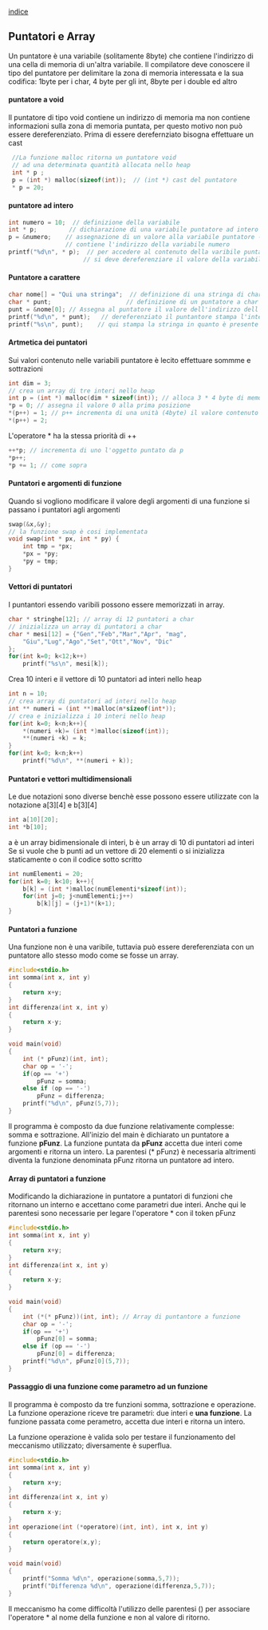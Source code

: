 [indice](c.md)


## Puntatori e Array
Un puntatore è una variabile (solitamente 8byte) che contiene l'indirizzo di una cella di memoria di un'altra variabile. 
Il compilatore deve conoscere il tipo del puntatore per delimitare la zona di memoria interessata e la sua codifica:
 1byte per i char, 4 byte per gli int, 8byte per i double ed altro
 
#### puntatore a void
Il puntatore di tipo void contiene un indirizzo di memoria ma non contiene informazioni sulla zona di memoria puntata,
 per questo motivo non può essere dereferenziato. Prima di essere derefernziato bisogna effettuare un cast
```C
 //La funzione malloc ritorna un puntatore void 
 // ad una determinata quantità allocata nello heap
 int * p ;
 p = (int *) malloc(sizeof(int));  // (int *) cast del puntatore
 * p = 20;
```
#### puntatore ad intero
```C
int numero = 10;  // definizione della variabile
int * p;         // dichiarazione di una variabile puntatore ad intero
p = &numero;    // assegnazione di un valore alla variabile puntatore -> 
                // contiene l'indirizzo della variabile numero
printf("%d\n", * p);  // per accedere al contenuto della varibile puntata 
                     // si deve dereferenziare il valore della variabile puntatore
```
#### Puntatore a carattere
```C
char nome[] = "Qui una stringa";  // definizione di una stringa di char
char * punt;                     // definizione di un puntatore a char (non è un puntatore a stringa)
punt = &nome[0]; // Assegna al puntatore il valore dell'indirizzo dell'array nome
printf("%d\n", * punt);   // dereferenziato il puntantore stampa l'intero 81 (Q)
printf("%s\n", punt);    // qui stampa la stringa in quanto è presente la direttiva %s
```
#### Artmetica dei puntatori
Sui valori contenuto nelle variabili puntatore è lecito effettuare sommme e sottrazioni
```C
int dim = 3;
// crea un array di tre interi nello heap
int p = (int *) malloc(dim * sizeof(int)); // alloca 3 * 4 byte di memoria
*p = 0; // assegna il valore 0 alla prima posizione
*(p++) = 1; // p++ incrementa di una unità (4byte) il valore contenuto in p
*(p++) = 2;
```
L'operatore * ha la stessa priorità di ++
```C
++*p; // incrementa di uno l'oggetto puntato da p
*p++; 
*p += 1; // come sopra
```
#### Puntatori e argomenti di funzione
Quando si vogliono modificare il valore degli argomenti di una funzione
si passano i puntatori agli argomenti
```C
swap(&x,&y);
// la funzione swap è cosi implementata
void swap(int * px, int * py) {
    int tmp = *px;
    *px = *py;
    *py = tmp;
}


```
#### Vettori di puntatori
I puntantori essendo varibili possono essere memorizzati in array.
```C
char * stringhe[12]; // array di 12 puntatori a char
// inizializza un array di puntatori a char
char * mesi[12] = {"Gen","Feb","Mar","Apr", "mag",
    "Giu","Lug","Ago","Set","Ott","Nov", "Dic"
}; 
for(int k=0; k<12;k++)
    printf("%s\n", mesi[k]);
```
Crea 10 interi e il vettore di 10 puntatori ad interi nello heap
```C
int n = 10;
// crea array di puntatori ad interi nello heap
int ** numeri = (int **)malloc(n*sizeof(int*));
// crea e inizializza i 10 interi nello heap
for(int k=0; k<n;k++){
    *(numeri +k)= (int *)malloc(sizeof(int));
    **(numeri +k) = k;
}
for(int k=0; k<n;k++)
    printf("%d\n", **(numeri + k));
```
#### Puntatori e vettori multidimensionali
Le due notazioni sono diverse benchè esse possono essere utilizzate
con la notazione a[3][4] e b[3][4]

```C
int a[10][20];
int *b[10];
```
a è un array bidimensionale di interi, b è un array di 10 di puntatori ad interi
Se si vuole che b punti ad un vettore di 20 elementi o si inizializza staticamente
o con il codice sotto scritto
```C
int numElementi = 20;
for(int k=0; k<10; k++){
    b[k] = (int *)malloc(numElementi*sizeof(int));
    for(int j=0; j<numElementi;j++)
        b[k][j] = (j+1)*(k+1);
}
```

#### Puntatori a funzione
Una funzione non è una varibile, tuttavia può essere dereferenziata con un puntatore
allo stesso modo come se fosse un array.
```C
#include<stdio.h>
int somma(int x, int y) 
{
    return x+y;
}
int differenza(int x, int y) 
{
    return x-y;
}

void main(void)
{
    int (* pFunz)(int, int);
    char op = '-';
    if(op == '+')
        pFunz = somma;
    else if (op == '-')
        pFunz = differenza;
    printf("%d\n", pFunz(5,7));
}
```
Il programma è composto da due funzione relativamente complesse: somma e 
sottrazione. 
All'inizio del main è dichiarato un puntatore a funzione __pFunz__.
La funzione puntata da __pFunz__ accetta due interi come argomenti e ritorna 
un intero. La parentesi (* pFunz) è necessaria altrimenti diventa 
la funzione denominata pFunz ritorna un puntatore ad intero.

#### Array di puntatori a funzione

Modificando la dichiarazione in puntatore a puntatori di funzioni 
che ritornano un interno e accettano come parametri due interi.
Anche qui le parentesi sono necessarie per legare l'operatore *
con il token pFunz
```C
#include<stdio.h>
int somma(int x, int y) 
{
    return x+y;
}
int differenza(int x, int y) 
{
    return x-y;
}

void main(void)
{
    int (*(* pFunz))(int, int); // Array di puntantore a funzione
    char op = '-';
    if(op == '+')
        pFunz[0] = somma;
    else if (op == '-')
        pFunz[0] = differenza;
    printf("%d\n", pFunz[0](5,7));
}
```
#### Passaggio di una funzione come parametro ad un funzione

Il programma è composto da tre funzioni somma, sottrazione e operazione.
La funzione operazione riceve tre parametri: due interi e __una funzione__.
La funzione passata come perametro, accetta due interi e ritorna un intero.


La funzione operazione è valida solo per testare il funzionamento
del meccanismo utilizzato; diversamente è superflua.
```C
#include<stdio.h>
int somma(int x, int y) 
{
    return x+y;
}
int differenza(int x, int y) 
{
    return x-y;
}
int operazione(int (*operatore)(int, int), int x, int y)
{
    return operatore(x,y);
}

void main(void)
{
    printf("Somma %d\n", operazione(somma,5,7));
    printf("Differenza %d\n", operazione(differenza,5,7));
}
```
Il meccanismo ha come difficoltà l'utilizzo delle parentesi () per associare
l'operatore * al nome della funzione e non al valore di ritorno.










